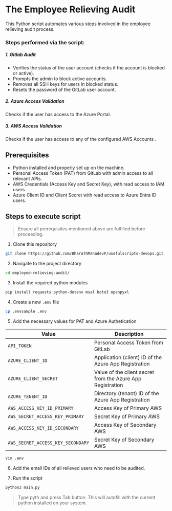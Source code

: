 # The Employee Relieving Audit

This Python script automates various steps involved in the employee relieving audit process.

### Steps performed via the script:

##### 1. Gitlab Audit

- Verifies the status of the user account (checks if the account is blocked or active).
- Prompts the admin to block active accounts.
- Removes all SSH keys for users in blocked status.
- Resets the password of the GitLab user account.

##### 2. Azure Access Validation

Checks if the user has access to the Azure Portal.

##### 3. AWS Access Validation

Checks if the user has access to any of the configured AWS Accounts .

## Prerequisites

- Python installed and properly set up on the machine.
- Personal Access Token (PAT) from GitLab with admin access to all relevant APIs.
- AWS Credentials (Access Key and Secret Key), with read access to IAM users.
- Azure Client ID and Client Secret with read access to Azure Entra ID users.


## Steps to execute script

> Ensure all prerequisites mentioned above are fulfilled before proceeding.

1. Clone this repository

```bash
git clone https://github.com/BharathMahadevP/usefulscripts-devops.git
```

2. Navigate to the project directory

```bash
cd employee-relieving-audit/
```

3. Install the required python modules

```bash
pip install requests python-dotenv msal boto3 openpyxl
```

4. Create a new `.env` file

```bash
cp .envsample .env
```

5. Add the necessary values for PAT and Azure Authetication

| Value                             | Description                                                |
| --------------------------------- | ---------------------------------------------------------- |
| `API_TOKEN`                       | Personal Access Token from GitLab                          |
| `AZURE_CLIENT_ID`                 | Application (client) ID of the Azure App Registration      |
| `AZURE_CLIENT_SECRET`             | Value of the client secret from the Azure App Registration |
| `AZURE_TENENT_ID`                 | Directory (tenant) ID of the Azure App Registration        |
| `AWS_ACCESS_KEY_ID_PRIMARY`       | Access Key of Primary AWS                                  |
| `AWS_SECRET_ACCESS_KEY_PRIMARY`   | Secret Key of Primary AWS                                  |
| `AWS_ACCESS_KEY_ID_SECONDARY`     | Access Key of Secondary AWS                                |
| `AWS_SECRET_ACCESS_KEY_SECONDARY` | Secret Key of Secondary AWS                                |

```bash
vim .env
```

6. Add the email IDs of all relieved users who need to be audited.

7. Run the script

```bash
python3 main.py
```

> Type pyth and press Tab button. This will autofill with the current python installed on your system.
